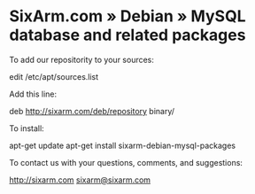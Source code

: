 # SixArm.com » Debian » MySQL database and related packages

To add our repositority to your sources:

   edit /etc/apt/sources.list

Add this line:

   deb http://sixarm.com/deb/repository binary/

To install:

   apt-get update
   apt-get install sixarm-debian-mysql-packages

To contact us with your questions, comments, and suggestions:

   http://sixarm.com
   sixarm@sixarm.com
